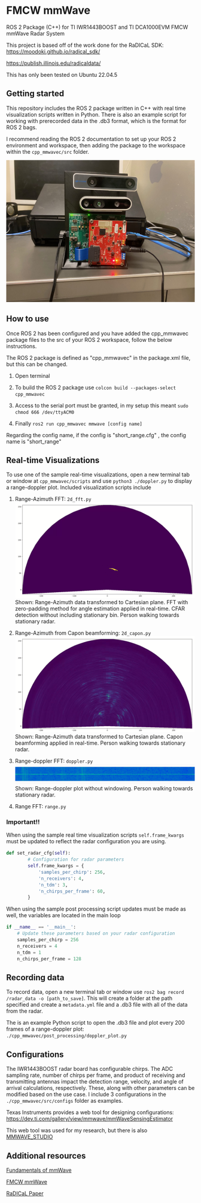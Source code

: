 # FMCW mmWave
ROS 2 Package (C++) for TI IWR1443BOOST and TI DCA1000EVM FMCW mmWave Radar System

This project is based off of the work done for the RaDICaL SDK: 
https://moodoki.github.io/radical_sdk/

https://publish.illinois.edu/radicaldata/

This has only been tested on Ubuntu 22.04.5

## Getting started
This repository includes the ROS 2 package written in C++ with real time visualization scripts written in Python. There is also an example script for working with prerecorded data in the .db3 format, which is the format for ROS 2 bags.

I recommend reading the ROS 2 documentation to set up your ROS 2 environment and workspace, then adding the package to the workspace within the `cpp_mmwavec/src` folder.

![Radar System](./media/radar_system.jpg)

## How to use
Once ROS 2 has been configured and you have added the cpp_mmwavec package files to the src of your ROS 2 workspace, follow the below instructions.

The ROS 2 package is defined as "cpp_mmwavec" in the package.xml file, but this can be changed.

1. Open terminal

2. To build the ROS 2 package use `colcon build --packages-select cpp_mmwavec`

3. Access to the serial port must be granted, in my setup this meant `sudo chmod 666 /dev/ttyACM0`

4. Finally `ros2 run cpp_mmwavec mmwave [config name]`

Regarding the config name, if the config is "short_range.cfg" , the config name is "short_range"

## Real-time Visualizations
To use one of the sample real-time visualizations, open a new terminal tab or window at `cpp_mmwavec/scripts` and use `python3 ./doppler.py` to display a range-doppler plot. Included visualization scripts include 

1. Range-Azimuth FFT: `2d_fft.py`
![Range-Azimuth FFT Plot](./media/fft_cfar_xy.png)
Shown: Range-Azimuth data transformed to Cartesian plane. FFT with zero-padding method for angle estimation applied in real-time. CFAR detection without including stationary bin. Person walking towards stationary radar.


2. Range-Azimuth from Capon beamforming: `2d_capon.py`
![Range-Azimuth Capon Plot](./media/capon_all.png)
Shown: Range-Azimuth data transformed to Cartesian plane. Capon beamforming applied in real-time. Person walking towards stationary radar.

3. Range-doppler FFT: `doppler.py`
![Range-Doppler Plot](./media/doppler_no_window.png)
Shown: Range-doppler plot without windowing. Person walking towards stationary radar.

4. Range FFT: `range.py`

### **Important!!**
When using the sample real time visualization scripts `self.frame_kwargs` must be updated to reflect the radar configuration you are using.

```python
def set_radar_cfg(self):
        # Configuration for radar parameters
        self.frame_kwargs = {
            'samples_per_chirp': 256,
            'n_receivers': 4,
            'n_tdm': 3,
            'n_chirps_per_frame': 60,
        }
```

When using the sample post processing script updates must be made as well, the variables are located in the main loop

```python
if __name__ == '__main__':
    # Update these parameters based on your radar configuration
    samples_per_chirp = 256
    n_receivers = 4
    n_tdm = 1
    n_chirps_per_frame = 128
```


## Recording data
To record data, open a new terminal tab or window use `ros2 bag record /radar_data -o [path_to_save]`. This will create a folder at the path specified and create a `metadata.yml` file and a .db3 file with all of the data from the radar.

The is an example Python script to open the .db3 file and plot every 200 frames of a range-doppler plot: `./cpp_mmwavec/post_processing/doppler_plot.py`

## Configurations
The IWR1443BOOST radar board has configurable chirps. The ADC sampling rate, number of chirps per frame, and product of receiving and transmitting antennas impact the detection range, velocity, and angle of arrival calculations, respectively. These, along with other parameters can be modified based on the use case. I include 3 configurations in the `./cpp_mmwavec/src/configs` folder as examples.

Texas Instruments provides a web tool for designing configurations: https://dev.ti.com/gallery/view/mmwave/mmWaveSensingEstimator

This web tool was used for my research, but there is also  [MMWAVE_STUDIO](https://www.ti.com/tool/MMWAVE-STUDIO?utm_source=google&utm_medium=cpc&utm_campaign=epd-rap-null-58700008490712085_mmwave_studio_rsa-cpc-evm-google-ww_en_int&utm_content=mmwave_studio&ds_k=mmwave+studio&DCM=yes&gad_source=1&gclid=Cj0KCQjw05i4BhDiARIsAB_2wfCEeZliLplcd8NMhrxxFYC7qCFcHvjkdJDtNJOY4Ifm5v5MY2t_Q78aAtnXEALw_wcB&gclsrc=aw.ds#overview)

## Additional resources
[Fundamentals of mmWave](https://www.ti.com/lit/wp/spyy005a/spyy005a.pdf?ts=1727119340010&ref_url=https%253A%252F%252Fwww.google.com%252F)

[FMCW mmWave](https://www.ti.com/content/dam/videos/external-videos/zh-tw/2/3816841626001/5415203482001.mp4/subassets/mmwaveSensing-FMCW-offlineviewing_0.pdf)


[RaDICaL Paper](https://ieeexplore.ieee.org/document/9361086)